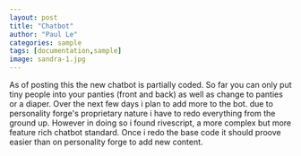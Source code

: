 ```yaml
---
layout: post
title: "Chatbot"
author: "Paul Le"
categories: sample
tags: [documentation,sample]
image: sandra-1.jpg
---
```


As of posting this the new chatbot is partially coded. So far you can only put tiny people into your panties (front and back) as well as change to panties or a diaper. Over the next few days i plan to add more to the bot. due to personality forge's proprietary nature i have to redo everything from the ground up. However in doing so i found rivescript, a more complex but more feature rich chatbot standard. Once i redo the base code it should proove easier than on personality forge to add new content.
